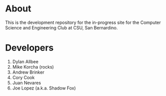 # About

This is the development repository for the in-progress site for the Computer Science and Engineering Club at CSU, San Bernardino.

# Developers

1. Dylan Allbee
2. Mike Korcha (rocks)
3. Andrew Brinker
4. Cory Cook
5. Juan Nevares
6. Joe Lopez (a.k.a. Shadow Fox)
